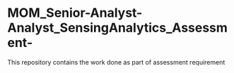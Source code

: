 # MOM_Senior-Analyst-Analyst_SensingAnalytics_Assessment-
This repository contains the work done as part of assessment requirement
